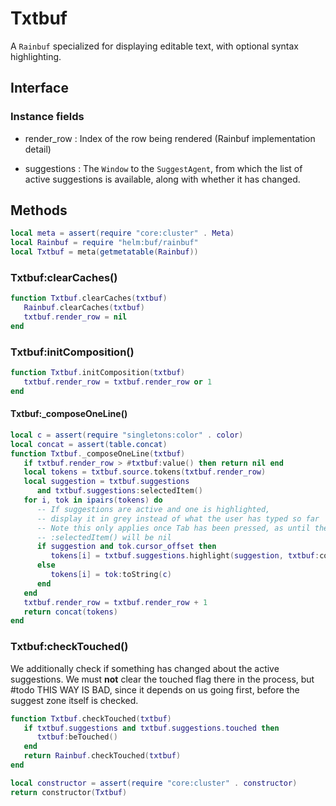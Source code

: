 # Txtbuf

A `Rainbuf` specialized for displaying editable text, with optional
syntax highlighting\.


## Interface


### Instance fields


-  render\_row : Index of the row being rendered \(Rainbuf implementation detail\)


-  suggestions : The `Window` to the `SuggestAgent`, from which the list of
    active suggestions is available, along with whether it has changed\.


## Methods

```lua
local meta = assert(require "core:cluster" . Meta)
local Rainbuf = require "helm:buf/rainbuf"
local Txtbuf = meta(getmetatable(Rainbuf))
```


### Txtbuf:clearCaches\(\)

```lua
function Txtbuf.clearCaches(txtbuf)
   Rainbuf.clearCaches(txtbuf)
   txtbuf.render_row = nil
end
```


### Txtbuf:initComposition\(\)

```lua
function Txtbuf.initComposition(txtbuf)
   txtbuf.render_row = txtbuf.render_row or 1
end
```


#### Txtbuf:\_composeOneLine\(\)

```lua
local c = assert(require "singletons:color" . color)
local concat = assert(table.concat)
function Txtbuf._composeOneLine(txtbuf)
   if txtbuf.render_row > #txtbuf:value() then return nil end
   local tokens = txtbuf.source.tokens(txtbuf.render_row)
   local suggestion = txtbuf.suggestions
      and txtbuf.suggestions:selectedItem()
   for i, tok in ipairs(tokens) do
      -- If suggestions are active and one is highlighted,
      -- display it in grey instead of what the user has typed so far
      -- Note this only applies once Tab has been pressed, as until then
      -- :selectedItem() will be nil
      if suggestion and tok.cursor_offset then
         tokens[i] = txtbuf.suggestions.highlight(suggestion, txtbuf:contentCols(), c)
      else
         tokens[i] = tok:toString(c)
      end
   end
   txtbuf.render_row = txtbuf.render_row + 1
   return concat(tokens)
end
```


### Txtbuf:checkTouched\(\)

We additionally check if something has changed about the active suggestions\.
We must **not** clear the touched flag there in the process, but \#todo THIS WAY
IS BAD, since it depends on us going first, before the suggest zone itself is
checked\.

```lua
function Txtbuf.checkTouched(txtbuf)
   if txtbuf.suggestions and txtbuf.suggestions.touched then
      txtbuf:beTouched()
   end
   return Rainbuf.checkTouched(txtbuf)
end
```


```lua
local constructor = assert(require "core:cluster" . constructor)
return constructor(Txtbuf)
```